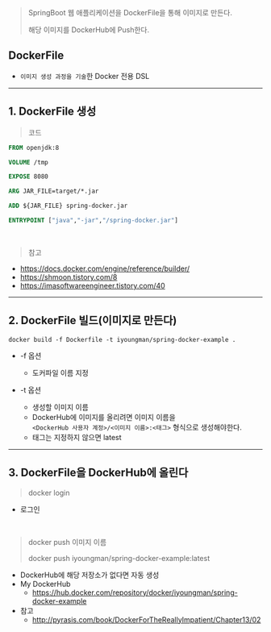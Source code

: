 > SpringBoot 웹 애플리케이션을 DockerFile을 통해 이미지로 만든다.
>
> 해당 이미지를 DockerHub에 Push한다.

## DockerFile
* `이미지 생성 과정을 기술`한 Docker 전용 DSL

***

## 1. DockerFile 생성

> 코드 

```dockerfile
FROM openjdk:8

VOLUME /tmp

EXPOSE 8080

ARG JAR_FILE=target/*.jar

ADD ${JAR_FILE} spring-docker.jar

ENTRYPOINT ["java","-jar","/spring-docker.jar"]
```

<br>

> 참고
* https://docs.docker.com/engine/reference/builder/
* https://shmoon.tistory.com/8
* https://imasoftwareengineer.tistory.com/40
  

***

## 2. DockerFile 빌드(이미지로 만든다)
```linux
docker build -f Dockerfile -t iyoungman/spring-docker-example .
```

* -f 옵션
  * 도커파일 이름 지정

* -t 옵션
  * 생성할 이미지 이름
  * DockerHub에 이미지를 올리려면 이미지 이름을<br>
  `<DockerHub 사용자 계정>/<이미지 이름>:<태그>` 형식으로 생성해야한다.
  * 태그는 지정하지 않으면 latest


***

## 3. DockerFile을 DockerHub에 올린다
> docker login  
* 로그인

<br>

> docker push 이미지 이름
>
> docker push iyoungman/spring-docker-example:latest  
* DockerHub에 해당 저장소가 없다면 자동 생성
* My DockerHub
  * https://hub.docker.com/repository/docker/iyoungman/spring-docker-example
* 참고
  * http://pyrasis.com/book/DockerForTheReallyImpatient/Chapter13/02
